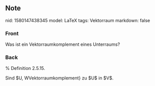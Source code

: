 ## Note
nid: 1580147438345
model: LaTeX
tags: Vektorraum
markdown: false

### Front
Was ist ein Vektorraumkomplement eines Unterraums?

### Back
% Definition 2.5.15. <div>
</div><div>Sind $U, W<V$ mit $V=U \oplus W$, so heißt $W$ ein \textit{<span>Vektorraumkomplement</span><span>} zu </span><span>$U$ in $V$.</span></div>
